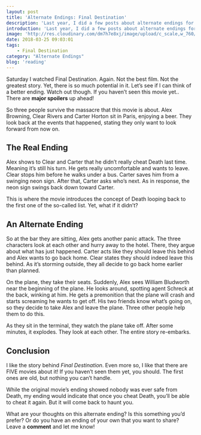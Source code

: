 ```yaml
---
layout: post
title: 'Alternate Endings: Final Destination'
description: 'Last year, I did a few posts about alternate endings for movies. Mostly it was what I came up with at the time, and I didn&#8217;t do much with it. I can&#8217;t really do this on a monthly basis, because I don&#8217;t watch enough movies for that. Yet sometimes when I&#8217;m looking at one, I think to myself: &#8220;could I have done this better?&#8221;'
introduction: 'Last year, I did a few posts about alternate endings for movies. Mostly it was what I came up with at the time, and I didn&#8217;t do much with it. I can&#8217;t really do this on a monthly basis, because I don&#8217;t watch enough movies for that. Yet sometimes when I&#8217;m looking at one, I think to myself: &#8220;could I have done this better?&#8221;'
image: 'http://res.cloudinary.com/dm7h7e8xj/image/upload/c_scale,w_760/v1504807239/morpheus_xdzgg1.jpg'
date: 2018-03-25 09:03:01
tags: 
    - Final Destination
category: "Alternate Endings"
blog: 'reading'
---
```

Saturday I watched Final Destination. Again. Not the best film. Not the greatest story. Yet, there is so much potential in it. Let&#8217;s see if I can think of a better ending. Watch out though. If you haven&#8217;t seen this movie yet.. There are <b>major spoilers</b> up ahead!

So three people survive the massacre that this movie is about. Alex Browning, Clear Rivers and Carter Horton sit in Paris, enjoying a beer. They look back at the events that happened, stating they only want to look forward from now on.

## The Real Ending

Alex shows to Clear and Carter that he didn&#8217;t really cheat Death last time. Meaning it&#8217;s still his turn. He gets really uncomfortable and wants to leave. Clear stops him before he walks under a bus. Carter saves him from a swinging neon sign. After that, Carter asks who&#8217;s next. As in response, the neon sign swings back down toward Carter.

This is where the movie introduces the concept of Death looping back to the first one of the so-called list. Yet, what if it didn&#8217;t?

## An Alternate Ending

So at the bar they are sitting, Alex gets another panic attack. The three characters look at each other and hurry away to the hotel. There, they argue about what has just happened. Carter acts like they should leave this behind and Alex wants to go back home. Clear states they should indeed leave this behind. As it&#8217;s storming outside, they all decide to go back home earlier than planned.

On the plane, they take their seats. Suddenly, Alex sees William Bludworth near the beginning of the plane. He looks around, spotting agent Schreck at the back, winking at him. He gets a premonition that the plane will crash and starts screaming he wants to get off. His two friends know what&#8217;s going on, so they decide to take Alex and leave the plane. Three other people help them to do this.

As they sit in the terminal, they watch the plane take off. After some minutes, it explodes. They look at each other. The entire story re-embarks.

## Conclusion

I like the story behind <em>Final Destination</em>. Even more so, I like that there are FIVE movies about it! If you haven&#8217;t seen them yet, you should. The first ones are old, but nothing you can&#8217;t handle.

While the original movie&#8217;s ending showed nobody was ever safe from Death, my ending would indicate that once you cheat Death, you&#8217;ll be able to cheat it again. But it will come back to haunt you.

What are your thoughts on this alternate ending? Is this something you’d prefer? Or do you have an ending of your own that you want to share? Leave a <b>comment</b> and let me know!